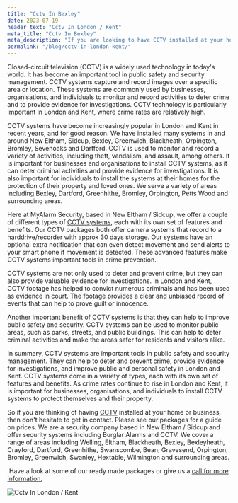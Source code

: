 ```yaml
---
title: "Cctv In Bexley"
date: 2023-07-19
header_text: "Cctv In London / Kent"
meta_title: "Cctv In Bexley"
meta_description: "If you are looking to have CCTV installed at your home or business, contact us for more information, 020 8302 4065. CCTV in New Eltham, Orpington, Bromley."
permalink: "/blog/cctv-in-london-kent/"
---
```


Closed-circuit television (CCTV) is a widely used technology in today\'s world. It has become an important tool in public safety and security management. CCTV systems capture and record images over a specific area or location. These systems are commonly used by businesses, organisations, and individuals to monitor and record activities to deter crime and to provide evidence for investigations. CCTV technology is particularly important in London and Kent, where crime rates are relatively high.

CCTV systems have become increasingly popular in London and Kent in recent years, and for good reason. We have installed many systems in and around New Eltham, Sidcup, Bexley, Greenwich, Blackheath, Orpington, Bromley, Sevenoaks and Dartford. CCTV is used to monitor and record a variety of activities, including theft, vandalism, and assault, among others. It is important for businesses and organisations to install CCTV systems, as it can deter criminal activities and provide evidence for investigations. It is also important for individuals to install the systems at their homes for the protection of their property and loved ones. We serve a variety of areas including Bexley, Dartford, Greenhithe, Bromley, Orpington, Petts Wood and surrounding areas.

Here at MyAlarm Security, based in New Eltham / Sidcup, we offer a couple of different types of [CCTV systems](/categories/cctv/), each with its own set of features and benefits. Our CCTV packages both offer camera systems that record to a harddrive/recorder with approx 30 days storage. Our systems have an optional extra notification that can even detect movement and send alerts to your smart phone if movement is detected. These advanced features make CCTV systems important tools in crime prevention.

CCTV systems are not only used to deter and prevent crime, but they can also provide valuable evidence for investigations. In London and Kent, CCTV footage has helped to convict numerous criminals and has been used as evidence in court. The footage provides a clear and unbiased record of events that can help to prove guilt or innocence.

Another important benefit of CCTV systems is that they can help to improve public safety and security. CCTV systems can be used to monitor public areas, such as parks, streets, and public buildings. This can help to deter criminal activities and make the areas safer for residents and visitors alike.

In summary, CCTV systems are important tools in public safety and security management. They can help to deter and prevent crime, provide evidence for investigations, and improve public and personal safety in London and Kent. CCTV systems come in a variety of types, each with its own set of features and benefits. As crime rates continue to rise in London and Kent, it is important for businesses, organisations, and individuals to install CCTV systems to protect themselves and their property.

So if you are thinking of having [CCTV](/categories/cctv/) installed at your home or business, then don\'t hesitate to get in contact. Please see our packages for a guide on prices. We are a security company based in New Eltham / Sidcup and offer security systems including Burglar Alarms and CCTV. We cover a range of areas including Welling, Eltham, Blackheath, Bexley, Bexleyheath, Crayford, Dartford, Greenhithe, Swanscombe, Bean, Gravesend, Orpington, Bromley, Greenwich, Swanley, Hextable, Wilmington and surrounding areas.

 Have a look at some of our ready made packages or give us a [call for more information.](/contact/)

![Cctv In London / Kent](https://res.cloudinary.com/kbs/image/upload/lawurn0b8li9fnsv2eki.png)